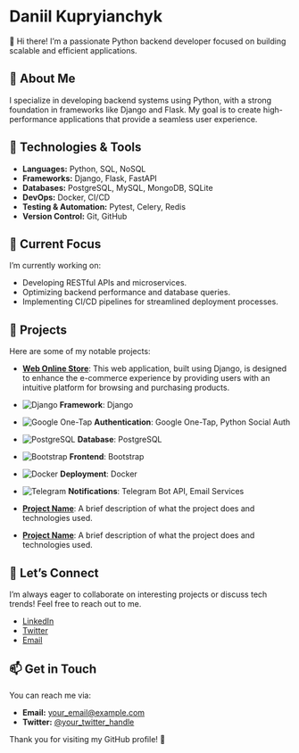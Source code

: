 # Daniil Kupryianchyk

👋 Hi there! I’m a passionate Python backend developer focused on building scalable and efficient applications.

## 🚀 About Me

I specialize in developing backend systems using Python, with a strong foundation in frameworks like Django and Flask. My goal is to create high-performance applications that provide a seamless user experience.

## 🔧 Technologies & Tools

- **Languages:** Python, SQL, NoSQL
- **Frameworks:** Django, Flask, FastAPI
- **Databases:** PostgreSQL, MySQL, MongoDB, SQLite
- **DevOps:** Docker, CI/CD
- **Testing & Automation:** Pytest, Celery, Redis
- **Version Control:** Git, GitHub

## 🌱 Current Focus

I’m currently working on:
- Developing RESTful APIs and microservices.
- Optimizing backend performance and database queries.
- Implementing CI/CD pipelines for streamlined deployment processes.

## 📂 Projects

Here are some of my notable projects:

- [**Web Online Store**](https://shutsuensha.pythonanywhere.com/): This web application, built using Django, is designed to enhance the e-commerce experience by providing users with an intuitive platform for browsing and purchasing products.

- ![Django](https://img.icons8.com/ios-filled/50/000000/django.png) **Framework**: Django  
- ![Google One-Tap](https://img.icons8.com/ios-filled/50/000000/google-logo.png) **Authentication**: Google One-Tap, Python Social Auth  
- ![PostgreSQL](https://img.icons8.com/color/50/000000/postgreesql.png) **Database**: PostgreSQL  
- ![Bootstrap](https://img.icons8.com/ios-filled/50/000000/bootstrap.png) **Frontend**: Bootstrap  
- ![Docker](https://img.icons8.com/color/50/000000/docker.png) **Deployment**: Docker  
- ![Telegram](https://img.icons8.com/ios-filled/50/000000/telegram-app.png) **Notifications**: Telegram Bot API, Email Services 



- [**Project Name**](link): A brief description of what the project does and technologies used.
- [**Project Name**](link): A brief description of what the project does and technologies used.

## 💬 Let’s Connect

I’m always eager to collaborate on interesting projects or discuss tech trends! Feel free to reach out to me.

- [LinkedIn](link)
- [Twitter](link)
- [Email](your_email@example.com)

## 📫 Get in Touch

You can reach me via:
- **Email:** your_email@example.com
- **Twitter:** [@your_twitter_handle](https://twitter.com/your_twitter_handle)

Thank you for visiting my GitHub profile! 🌟
